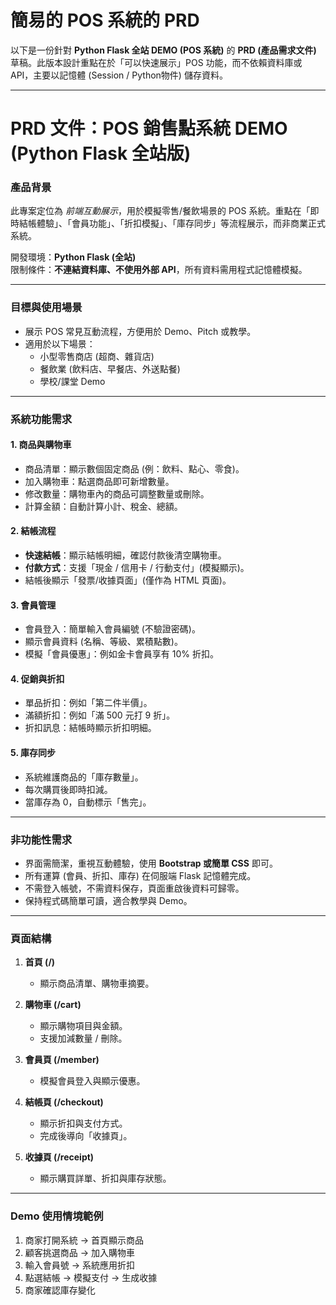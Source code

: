 # 簡易的 POS 系統的 PRD
以下是一份針對 **Python Flask 全站 DEMO (POS 系統)** 的 **PRD (產品需求文件)** 草稿。此版本設計重點在於「可以快速展示」POS 功能，而不依賴資料庫或 API，主要以記憶體 (Session / Python物件) 儲存資料。  

***

# PRD 文件：POS 銷售點系統 DEMO (Python Flask 全站版)

### 產品背景  
此專案定位為 *前端互動展示*，用於模擬零售/餐飲場景的 POS 系統。重點在「即時結帳體驗」、「會員功能」、「折扣模擬」、「庫存同步」等流程展示，而非商業正式系統。  

開發環境：**Python Flask (全站)**  
限制條件：**不連結資料庫、不使用外部 API**，所有資料需用程式記憶體模擬。  

***

### 目標與使用場景  
* 展示 POS 常見互動流程，方便用於 Demo、Pitch 或教學。  
* 適用於以下場景：  
  - 小型零售商店 (超商、雜貨店)  
  - 餐飲業 (飲料店、早餐店、外送點餐)  
  - 學校/課堂 Demo  

***

### 系統功能需求  

#### 1. 商品與購物車  
- 商品清單：顯示數個固定商品 (例：飲料、點心、零食)。  
- 加入購物車：點選商品即可新增數量。  
- 修改數量：購物車內的商品可調整數量或刪除。  
- 計算金額：自動計算小計、稅金、總額。  

#### 2. 結帳流程  
- **快速結帳**：顯示結帳明細，確認付款後清空購物車。  
- **付款方式**：支援「現金 / 信用卡 / 行動支付」(模擬顯示)。  
- 結帳後顯示「發票/收據頁面」(僅作為 HTML 頁面)。  

#### 3. 會員管理  
- 會員登入：簡單輸入會員編號 (不驗證密碼)。  
- 顯示會員資料 (名稱、等級、累積點數)。  
- 模擬「會員優惠」：例如金卡會員享有 10% 折扣。  

#### 4. 促銷與折扣  
- 單品折扣：例如「第二件半價」。  
- 滿額折扣：例如「滿 500 元打 9 折」。  
- 折扣訊息：結帳時顯示折扣明細。  

#### 5. 庫存同步  
- 系統維護商品的「庫存數量」。  
- 每次購買後即時扣減。  
- 當庫存為 0，自動標示「售完」。  

***

### 非功能性需求  
- 界面需簡潔，重視互動體驗，使用 **Bootstrap 或簡單 CSS** 即可。  
- 所有運算 (會員、折扣、庫存) 在伺服端 Flask 記憶體完成。  
- 不需登入帳號，不需資料保存，頁面重啟後資料可歸零。  
- 保持程式碼簡單可讀，適合教學與 Demo。  

***

### 頁面結構  

1. **首頁 (/)**  
   - 顯示商品清單、購物車摘要。  

2. **購物車 (/cart)**  
   - 顯示購物項目與金額。  
   - 支援加減數量 / 刪除。  

3. **會員頁 (/member)**  
   - 模擬會員登入與顯示優惠。  

4. **結帳頁 (/checkout)**  
   - 顯示折扣與支付方式。  
   - 完成後導向「收據頁」。  

5. **收據頁 (/receipt)**  
   - 顯示購買詳單、折扣與庫存狀態。  

***

### Demo 使用情境範例  
1. 商家打開系統 → 首頁顯示商品  
2. 顧客挑選商品 → 加入購物車  
3. 輸入會員號 → 系統應用折扣  
4. 點選結帳 → 模擬支付 → 生成收據  
5. 商家確認庫存變化  
